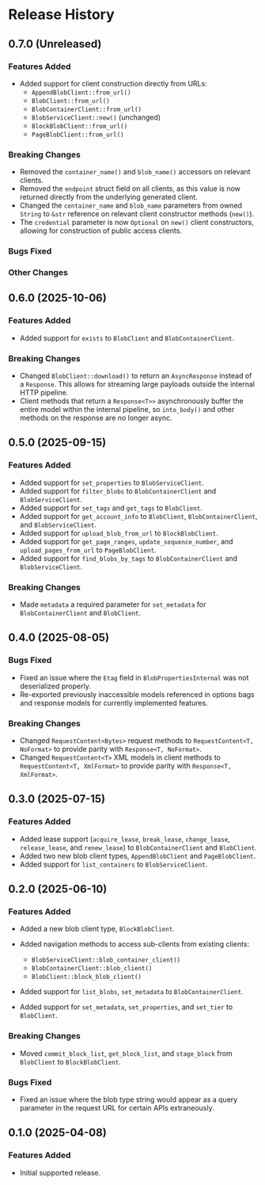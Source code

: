 # Release History

## 0.7.0 (Unreleased)

### Features Added

- Added support for client construction directly from URLs:
  - `AppendBlobClient::from_url()`
  - `BlobClient::from_url()`
  - `BlobContainerClient::from_url()`
  - `BlobServiceClient::new()` (unchanged)
  - `BlockBlobClient::from_url()`
  - `PageBlobClient::from_url()`

### Breaking Changes

- Removed the `container_name()` and `blob_name()` accessors on relevant clients.
- Removed the `endpoint` struct field on all clients, as this value is now returned directly from the underlying generated client.
- Changed the `container_name` and `blob_name` parameters from owned `String` to `&str` reference on relevant client constructor methods (`new()`).
- The `credential` parameter is now `Optional` on `new()` client constructors, allowing for construction of public access clients.

### Bugs Fixed

### Other Changes

## 0.6.0 (2025-10-06)

### Features Added

- Added support for `exists` to `BlobClient` and `BlobContainerClient`.

### Breaking Changes

- Changed `BlobClient::download()` to return an `AsyncResponse` instead of a `Response`. This allows for streaming large payloads outside the internal HTTP pipeline.
- Client methods that return a `Response<T>>` asynchronously buffer the entire model within the internal pipeline, so `into_body()` and other methods on the response are no longer async.

## 0.5.0 (2025-09-15)

### Features Added

- Added support for `set_properties` to `BlobServiceClient`.
- Added support for `filter_blobs` to `BlobContainerClient` and `BlobServiceClient`.
- Added support for `set_tags` and `get_tags` to `BlobClient`.
- Added support for `get_account_info` to `BlobClient`, `BlobContainerClient`, and `BlobServiceClient`.
- Added support for `upload_blob_from_url` to `BlockBlobClient`.
- Added support for `get_page_ranges`, `update_sequence_number`, and `upload_pages_from_url` to `PageBlobClient`.
- Added support for `find_blobs_by_tags` to `BlobContainerClient` and `BlobServiceClient`.

### Breaking Changes

- Made `metadata` a required parameter for `set_metadata` for `BlobContainerClient` and `BlobClient`.

## 0.4.0 (2025-08-05)

### Bugs Fixed

- Fixed an issue where the `Etag` field in `BlobPropertiesInternal` was not deserialized properly.
- Re-exported previously inaccessible models referenced in options bags and response models for currently implemented features.

### Breaking Changes

- Changed `RequestContent<Bytes>` request methods to `RequestContent<T, NoFormat>` to provide parity with `Response<T, NoFormat>`.
- Changed `RequestContent<T>` XML models in client methods to `RequestContent<T, XmlFormat>` to provide parity with `Response<T, XmlFormat>`.

## 0.3.0 (2025-07-15)

### Features Added

- Added lease support (`acquire_lease`, `break_lease`, `change_lease`, `release_lease`, and `renew_lease`) to `BlobContainerClient` and `BlobClient`.
- Added two new blob client types, `AppendBlobClient` and `PageBlobClient`.
- Added support for `list_containers` to `BlobServiceClient`.

## 0.2.0 (2025-06-10)

### Features Added

- Added a new blob client type, `BlockBlobClient`.
- Added navigation methods to access sub-clients from existing clients:
  - `BlobServiceClient::blob_container_client()`
  - `BlobContainerClient::blob_client()`
  - `BlobClient::block_blob_client()`

- Added support for `list_blobs`, `set_metadata` to `BlobContainerClient`.
- Added support for `set_metadata`, `set_properties`, and `set_tier` to `BlobClient`.

### Breaking Changes

- Moved `commit_block_list`, `get_block_list`, and `stage_block` from `BlobClient` to `BlockBlobClient`.

### Bugs Fixed

- Fixed an issue where the blob type string would appear as a query parameter in the request URL for certain APIs extraneously.

## 0.1.0 (2025-04-08)

### Features Added

- Initial supported release.
